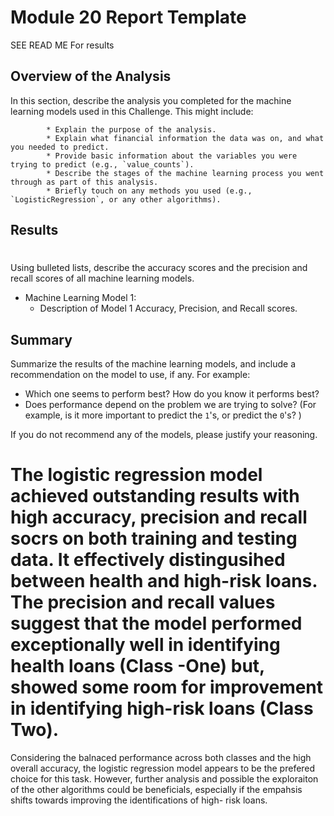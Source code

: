# Module 20 Report Template
SEE READ ME For results 
## Overview of the Analysis

In this section, describe the analysis you completed for the machine learning models used in this Challenge. This might include:

            * Explain the purpose of the analysis.
            * Explain what financial information the data was on, and what you needed to predict.
            * Provide basic information about the variables you were trying to predict (e.g., `value_counts`).
            * Describe the stages of the machine learning process you went through as part of this analysis.
            * Briefly touch on any methods you used (e.g., `LogisticRegression`, or any other algorithms).

## Results

# 

Using bulleted lists, describe the accuracy scores and the precision and recall scores of all machine learning models.

* Machine Learning Model 1:
    * Description of Model 1 Accuracy, Precision, and Recall scores.

## Summary

Summarize the results of the machine learning models, and include a recommendation on the model to use, if any. For example:

* Which one seems to perform best? How do you know it performs best?
* Does performance depend on the problem we are trying to solve? (For example, is it more important to predict the `1`'s, or predict the `0`'s? )

If you do not recommend any of the models, please justify your reasoning.

# The logistic regression model achieved outstanding results with high accuracy, precision and recall socrs on both training and testing data.  It effectively distingusihed between health and high-risk loans.  The precision and recall values suggest that the model performed exceptionally well in identifying health loans (Class -One) but, showed some room for improvement in identifying high-risk loans (Class Two).

Considering the balnaced performance across both classes and the high overall accuracy, the logistic regression model appears to be the prefered choice for this task.  However, further analysis and possible the exploraiton of the other algorithms could be beneficials, especially if the empahsis shifts towards improving the identifications of high- risk loans. 